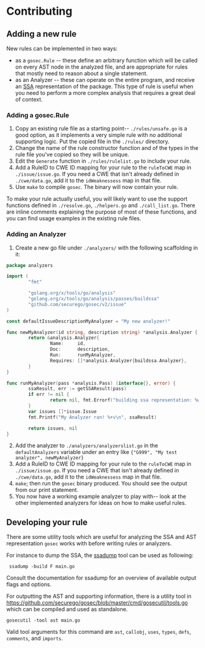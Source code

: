 # Contributing

## Adding a new rule

New rules can be implemented in two ways:
- as a `gosec.Rule` -- these define an arbitrary function which will be called on every AST node in the analyzed file, and are appropriate for rules that mostly need to reason about a single statement.
- as an Analyzer -- these can operate on the entire program, and receive an [SSA](https://pkg.go.dev/golang.org/x/tools/go/ssa) representation of the package. This type of rule is useful when you need to perform a more complex analysis that requires a great deal of context. 

### Adding a gosec.Rule

1. Copy an existing rule file as a starting point-- `./rules/unsafe.go` is a good option, as it implements a very simple rule with no additional supporting logic. Put the copied file in the `./rules/` directory.
2. Change the name of the rule constructor function and of the types in the rule file you've copied so they will be unique.
3. Edit the `Generate` function in `./rules/rulelist.go` to include your rule.
4. Add a RuleID to CWE ID mapping for your rule to the `ruleToCWE` map in `./issue/issue.go`. If you need a CWE that isn't already defined in `./cwe/data.go`, add it to the `idWeaknessess` map in that file.
4. Use `make` to compile `gosec`. The binary will now contain your rule.

To make your rule actually useful, you will likely want to use the support functions defined in `./resolve.go`, `./helpers.go` and `./call_list.go`. There are inline comments explaining the purpose of most of these functions, and you can find usage examples in the existing rule files.

### Adding an Analyzer

1. Create a new go file under `./analyzers/` with the following scaffolding in it:

```go
package analyzers

import (
        "fmt"

        "golang.org/x/tools/go/analysis"
        "golang.org/x/tools/go/analysis/passes/buildssa"
        "github.com/securego/gosec/v2/issue"
)

const defaultIssueDescriptionMyAnalyzer = "My new analyzer!"

func newMyAnalyzer(id string, description string) *analysis.Analyzer {
        return &analysis.Analyzer{
                Name:     id,
                Doc:      description,
                Run:      runMyAnalyzer,
                Requires: []*analysis.Analyzer{buildssa.Analyzer},
        }
}

func runMyAnalyzer(pass *analysis.Pass) (interface{}, error) {
        ssaResult, err := getSSAResult(pass)
        if err != nil {
                return nil, fmt.Errorf("building ssa representation: %w", err)
        }
        var issues []*issue.Issue
        fmt.Printf("My Analyzer ran! %+v\n", ssaResult)

        return issues, nil
}
```

2. Add the analyzer to `./analyzers/analyzerslist.go` in the `defaultAnalyzers` variable under an entry like `{"G999", "My test analyzer", newMyAnalyzer}`
3. Add a RuleID to CWE ID mapping for your rule to the `ruleToCWE` map in `./issue/issue.go`. If you need a CWE that isn't already defined in `./cwe/data.go`, add it to the `idWeaknessess` map in that file.
4. `make`; then run the `gosec` binary produced. You should see the output from our print statement.
5. You now have a working example analyzer to play with-- look at the other implemented analyzers for ideas on how to make useful rules.

## Developing your rule

There are some utility tools which are useful for analyzing the SSA and AST representation `gosec` works with before writing rules or analyzers.
 
For instance to dump the SSA, the [ssadump](https://pkg.go.dev/golang.org/x/tools/cmd/ssadump) tool can be used as following:
 
 ```
  ssadump -build F main.go
 ```
 Consult the documentation for ssadump for an overview of available output flags and options.
 
 For outputting the AST and supporting information, there is a utility tool in https://github.com/securego/gosec/blob/master/cmd/gosecutil/tools.go which can be compiled and used as standalone.
 
 ```
 gosecutil -tool ast main.go
 ```

 Valid tool arguments for this command are `ast`, `callobj`, `uses`, `types`, `defs`, `comments`, and `imports`. 

